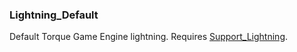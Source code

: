 ### Lightning_Default

Default Torque Game Engine lightning.  Requires [Support_Lightning](https://github.com/electrk/Support_Lightning).
